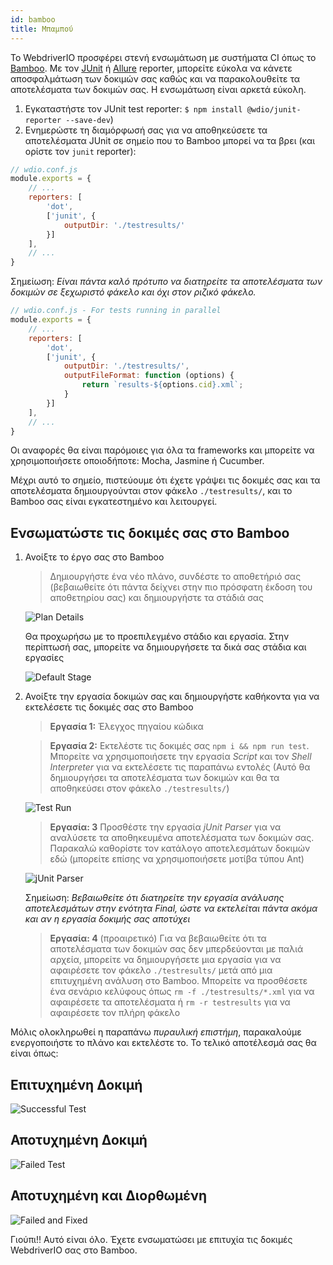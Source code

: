 ```yaml
---
id: bamboo
title: Μπαμπού
---
```


Το WebdriverIO προσφέρει στενή ενσωμάτωση με συστήματα CI όπως το [Bamboo](https://www.atlassian.com/software/bamboo). Με τον [JUnit](https://webdriver.io/docs/junit-reporter.html) ή [Allure](https://webdriver.io/docs/allure-reporter.html) reporter, μπορείτε εύκολα να κάνετε αποσφαλμάτωση των δοκιμών σας καθώς και να παρακολουθείτε τα αποτελέσματα των δοκιμών σας. Η ενσωμάτωση είναι αρκετά εύκολη.

1. Εγκαταστήστε τον JUnit test reporter: `$ npm install @wdio/junit-reporter --save-dev`)
1. Ενημερώστε τη διαμόρφωσή σας για να αποθηκεύσετε τα αποτελέσματα JUnit σε σημείο που το Bamboo μπορεί να τα βρει (και ορίστε τον `junit` reporter):

```js
// wdio.conf.js
module.exports = {
    // ...
    reporters: [
        'dot',
        ['junit', {
            outputDir: './testresults/'
        }]
    ],
    // ...
}
```
Σημείωση: *Είναι πάντα καλό πρότυπο να διατηρείτε τα αποτελέσματα των δοκιμών σε ξεχωριστό φάκελο και όχι στον ριζικό φάκελο.*

```js
// wdio.conf.js - For tests running in parallel
module.exports = {
    // ...
    reporters: [
        'dot',
        ['junit', {
            outputDir: './testresults/',
            outputFileFormat: function (options) {
                return `results-${options.cid}.xml`;
            }
        }]
    ],
    // ...
}
```

Οι αναφορές θα είναι παρόμοιες για όλα τα frameworks και μπορείτε να χρησιμοποιήσετε οποιοδήποτε: Mocha, Jasmine ή Cucumber.

Μέχρι αυτό το σημείο, πιστεύουμε ότι έχετε γράψει τις δοκιμές σας και τα αποτελέσματα δημιουργούνται στον φάκελο ```./testresults/```, και το Bamboo σας είναι εγκατεστημένο και λειτουργεί.

## Ενσωματώστε τις δοκιμές σας στο Bamboo

1. Ανοίξτε το έργο σας στο Bamboo
    > Δημιουργήστε ένα νέο πλάνο, συνδέστε το αποθετήριό σας (βεβαιωθείτε ότι πάντα δείχνει στην πιο πρόσφατη έκδοση του αποθετηρίου σας) και δημιουργήστε τα στάδιά σας

    ![Plan Details](/img/bamboo/plancreation.png "Plan Details")

    Θα προχωρήσω με το προεπιλεγμένο στάδιο και εργασία. Στην περίπτωσή σας, μπορείτε να δημιουργήσετε τα δικά σας στάδια και εργασίες

    ![Default Stage](/img/bamboo/defaultstage.png "Default Stage")
2. Ανοίξτε την εργασία δοκιμών σας και δημιουργήστε καθήκοντα για να εκτελέσετε τις δοκιμές σας στο Bamboo
    >**Εργασία 1:** Έλεγχος πηγαίου κώδικα

    >**Εργασία 2:** Εκτελέστε τις δοκιμές σας ```npm i && npm run test```. Μπορείτε να χρησιμοποιήσετε την εργασία *Script* και τον *Shell Interpreter* για να εκτελέσετε τις παραπάνω εντολές (Αυτό θα δημιουργήσει τα αποτελέσματα των δοκιμών και θα τα αποθηκεύσει στον φάκελο ```./testresults/```)

    ![Test Run](/img/bamboo/testrun.png "Test Run")

    >**Εργασία: 3** Προσθέστε την εργασία *jUnit Parser* για να αναλύσετε τα αποθηκευμένα αποτελέσματα των δοκιμών σας. Παρακαλώ καθορίστε τον κατάλογο αποτελεσμάτων δοκιμών εδώ (μπορείτε επίσης να χρησιμοποιήσετε μοτίβα τύπου Ant)

    ![jUnit Parser](/img/bamboo/junitparser.png "jUnit Parser")

    Σημείωση: *Βεβαιωθείτε ότι διατηρείτε την εργασία ανάλυσης αποτελεσμάτων στην ενότητα *Final*, ώστε να εκτελείται πάντα ακόμα και αν η εργασία δοκιμής σας αποτύχει*

    >**Εργασία: 4** (προαιρετικό) Για να βεβαιωθείτε ότι τα αποτελέσματα των δοκιμών σας δεν μπερδεύονται με παλιά αρχεία, μπορείτε να δημιουργήσετε μια εργασία για να αφαιρέσετε τον φάκελο ```./testresults/``` μετά από μια επιτυχημένη ανάλυση στο Bamboo. Μπορείτε να προσθέσετε ένα σενάριο κελύφους όπως ```rm -f ./testresults/*.xml``` για να αφαιρέσετε τα αποτελέσματα ή ```rm -r testresults``` για να αφαιρέσετε τον πλήρη φάκελο

Μόλις ολοκληρωθεί η παραπάνω *πυραυλική επιστήμη*, παρακαλούμε ενεργοποιήστε το πλάνο και εκτελέστε το. Το τελικό αποτέλεσμά σας θα είναι όπως:

## Επιτυχημένη Δοκιμή

![Successful Test](/img/bamboo/successfulltest.png "Successful Test")

## Αποτυχημένη Δοκιμή

![Failed Test](/img/bamboo/failedtest.png "Failed Test")

## Αποτυχημένη και Διορθωμένη

![Failed and Fixed](/img/bamboo/failedandfixed.png "Failed and Fixed")

Γιούπι!! Αυτό είναι όλο. Έχετε ενσωματώσει με επιτυχία τις δοκιμές WebdriverIO σας στο Bamboo.